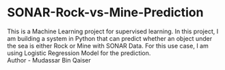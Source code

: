 # SONAR-Rock-vs-Mine-Prediction
This is a Machine Learning project for supervised learning.  In this project, I am building a system in Python that can predict whether an object under the sea is either Rock or Mine with SONAR Data. For this use case, I am using Logistic Regression Model for the prediction. 
<br>
Author - Mudassar Bin Qaiser
